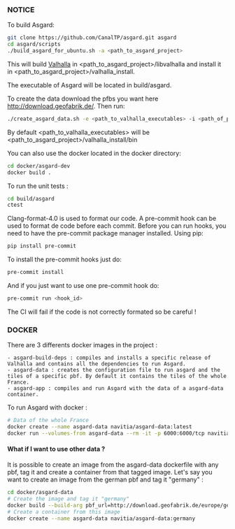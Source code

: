 ### NOTICE

To build Asgard:
```bash
git clone https://github.com/CanalTP/asgard.git asgard
cd asgard/scripts
./build_asgard_for_ubuntu.sh -a <path_to_asgard_project>
```

This will build [Valhalla](https://github.com/valhalla/valhalla) in <path_to_asgard_project>/libvalhalla and install it in <path_to_asgard_project>/valhalla_install.

The executable of Asgard will be located in build/asgard.

To create the data download the pfbs you want here http://download.geofabrik.de/. Then run:
```bash
./create_asgard_data.sh -e <path_to_valhalla_executables> -i <path_of_pbf_dir> -o <path_of_output_dir>
```
By default <path_to_valhalla_executables> will be <path_to_asgard_project>/valhalla_install/bin

You can also use the docker located in the docker directory:
```bash
cd docker/asgard-dev
docker build .
```

To run the unit tests :
```bash
cd build/asgard
ctest
```

Clang-format-4.0 is used to format our code.
A pre-commit hook can be used to format de code before each commit.
Before you can run hooks, you need to have the pre-commit package manager installed.
Using pip:
```bash
pip install pre-commit
```

To install the pre-commit hooks just do:
```bash
pre-commit install
```

And if you just want to use one pre-commit hook do:
```bash
pre-commit run <hook_id>
```

The CI will fail if the code is not correctly formated so be careful !

### DOCKER

There are 3 differents docker images in the project :

    - asgard-build-deps : compiles and installs a specific release of Valhalla and contains all the dependencies to run Asgard.
    - asgard-data : creates the configuration file to run asgard and the tiles of a specific pbf. By default it contains the tiles of the whole France.
    - asgard-app : compiles and run Asgard with the data of a asgard-data container.

To run Asgard with docker :
```bash
# Data of the whole France
docker create --name asgard-data navitia/asgard-data:latest
docker run --volumes-from asgard-data --rm -it -p 6000:6000/tcp navitia/asgard-app:latest
```
#### What if I want to use other data ?

It is possible to create an image from the asgard-data dockerfile with any pbf, tag it and create a container from that tagged image.
Let's say you want to create an image from the german pbf and tag it "germany" :
```bash
cd docker/asgard-data
# Create the image and tag it "germany"
docker build --build-arg pbf_url=http://download.geofabrik.de/europe/germany-latest.osm.pbf -t navitia/asgard-data:germany .
# Create a container from this image
docker create --name asgard-data navitia/asgard-data:germany
```
